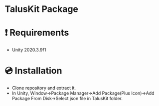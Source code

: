 # TalusKit Package

# ❗ Requirements 
- Unity 2020.3.9f1 

# 💿 Installation
- Clone repository and extract it.
- In Unity, Window->Package Manager->Add Package(Plus Icon)->Add Package From Disk->Select json file in TalusKit folder.